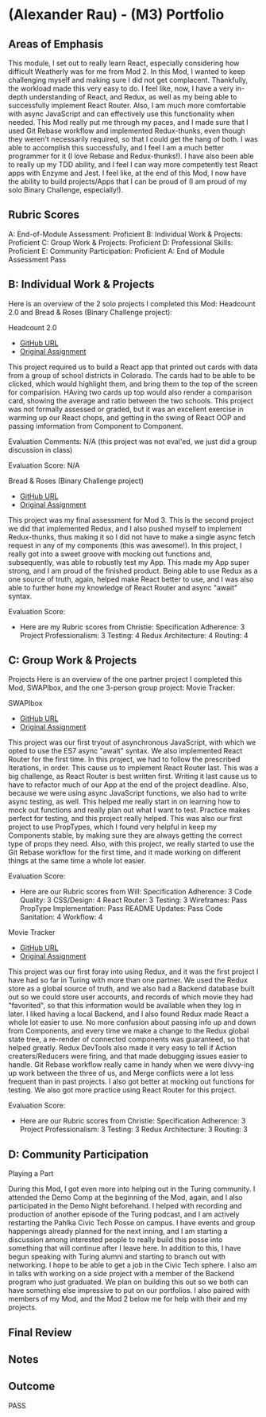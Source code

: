 # (Alexander Rau) - (M3) Portfolio

## Areas of Emphasis

This module, I set out to really learn React, especially considering how difficult Weatherly was for me from Mod 2.  In this Mod, I wanted to keep challenging myself and making sure I did not get complacent.  Thankfully, the workload made this very easy to do.  I feel like, now, I have a very in-depth understanding of React, and Redux, as well as my being able to successfully implement React Router.  Also, I am much more comfortable with async JavaScript and can effectively use this functionality when needed.  This Mod really put me through my paces, and I made sure that I used Git Rebase workflow and implemented Redux-thunks, even though they weren't necessarily required, so that I could get the hang of both.  I was able to accomplish this successfully, and I feel I am a much better programmer for it (I love Rebase and Redux-thunks!).  I have also been able to really up my TDD ability, and I feel I can way more competently test React apps with Enzyme and Jest.  I feel like, at the end of this Mod, I now have the ability to build projects/Apps that I can be proud of (I am proud of my solo Binary Challenge, especially!).

## Rubric Scores
A: End-of-Module Assessment: Proficient
B: Individual Work & Projects: Proficient
C: Group Work & Projects: Proficient
D: Professional Skills: Proficient
E: Community Participation: Proficient
A: End of Module Assessment
Pass

## B: Individual Work & Projects
Here is an overview of the 2 solo projects I completed this Mod: Headcount 2.0 and Bread & Roses (Binary Challenge project):

Headcount 2.0
* [GitHub URL](https://github.com/raualex/headcount2.0)
* [Original Assignment](https://github.com/turingschool-examples/headcount2.0)

This project required us to build a React app that printed out cards with data from a group of school districts in Colorado.  The cards had to be able to be clicked, which would highlight them, and bring them to the top of the screen for comparision.  HAving two cards up top would also render a comparison card, showing the average and ratio between the two schools.  This project was not formally assessed or graded, but it was an excellent exercise in warming up our React chops, and getting in the swing of React OOP and passing imformation from Component to Component.

Evaluation Comments: N/A (this project was not eval'ed, we just did a group discussion in class)

Evaluation Score: N/A


Bread & Roses (Binary Challenge project)
* [GitHub URL](https://github.com/raualex/breadandroses)
* [Original Assignment](http://frontend.turing.io/projects/binary-challenge.html)

This project was my final assessment for Mod 3.  This is the second project we did that implemented Redux, and I also pushed myself to implement Redux-thunks, thus making it so I did not have to make a single async fetch request in any of my components (this was awesome!).  In this project, I really got into a sweet groove with mocking out functions and, subsequently, was able to robustly test my App.  This made my App super strong, and I am proud of the finished product.  Being able to use Redux as a one source of truth, again, helped make React better to use, and I was also able to further hone my knowledge of React Router and async "await" syntax.

Evaluation Score:
- Here are my Rubric scores from Christie:
Specification Adherence: 3
Project Professionalism: 3
Testing: 4
Redux Architecture: 4
Routing: 4


## C: Group Work & Projects
Projects
Here is an overview of the one partner project I completed this Mod, SWAPIbox, and the one 3-person group project: Movie Tracker:

SWAPIbox
* [GitHub URL](https://github.com/raualex/swapibox)
* [Original Assignment](http://frontend.turing.io/projects/swapi-box.html)

This project was our first tryout of asynchronous JavaScript, with which we opted to use the ES7 async "await" syntax.  We also implemented React Router for the first time.  In this project, we had to follow the prescribed Iterations, in order.  This cause us to implement React Router last.  This was a big challenge, as React Router is best written first.  Writing it last cause us to have to refactor much of our App at the end of the project deadline.  Also, because we were using async JavaScript functions, we also had to write async testing, as well.  This helped me really start in on learning how to mock out functions and really plan out what I want to test.  Practice makes perfect for testing, and this project really helped.  This was also our first project to use PropTypes, which I found very helpful in keep my Components stable, by making sure they are always getting the correct type of props they need.  Also, with this project, we really started to use the Git Rebase workflow for the first time, and it made working on different things at the same time a whole lot easier.

Evaluation Score:
- Here are our Rubric scores from Will:
Specification Adherence: 3
Code Quality: 3
CSS/Design: 4
React Router: 3
Testing: 3
Wireframes: Pass
PropType Implementation: Pass
README Updates: Pass
Code Sanitation: 4
Workflow: 4


Movie Tracker
* [GitHub URL](https://github.com/raualex/movietracker-frontend)
* [Original Assignment](https://github.com/turingschool-examples/movie-tracker)

This project was our first foray into using Redux, and it was the first project I have had so far in Turing with more than one partner.  We used the Redux store as a global source of truth, and we also had a Backend database built out so we could store user accounts, and records of which movie they had "favorited", so that this information would be available when they log in later.  I liked having a local Backend, and I also found Redux made React a whole lot easier to use.  No more confusion about passing info up and down from Components, and every time we make a change to the Redux global state tree, a re-render of connected components was guaranteed, so that helped greatly.  Redux DevTools also made it very easy to tell if Action creaters/Reducers were firing, and that made debugging issues easier to handle.  Git Rebase workflow really came in handy when we were divvy-ing up work between the three of us, and Merge conflicts were a lot less frequent than in past projects.  I also got better at mocking out functions for testing.  We also got more practice using React Router for this project.

Evaluation Score:
- Here are our Rubric scores from Christie:
Specification Adherence: 3
Project Professionalism: 3
Testing: 3
Redux Architecture: 3
Routing: 3


## D: Community Participation
Playing a Part

During this Mod, I got even more into helping out in the Turing community.  I attended the Demo Comp at the beginning of the Mod, again, and I also participated in the Demo Night beforehand.  I helped with recording and production of another episode of the Turing podcast, and I am actively restarting the Pahlka Civic Tech Posse on campus.  I have events and group happenings already planned for the next inning, and I am starting a discussion among interested people to really build this posse into something that will continue after I leave here.  In addition to this, I have begun speaking with Turing alumni and starting to branch out with networking.  I hope to be able to get a job in the Civic Tech sphere.  I also am in talks with working on a side project with a member of the Backend program who just graduated.  We plan on building this out so we both can have something else impressive to put on our portfolios.  I also paired with members of my Mod, and the Mod 2 below me for help with their and my projects.

## Final Review

## Notes

## Outcome

PASS
